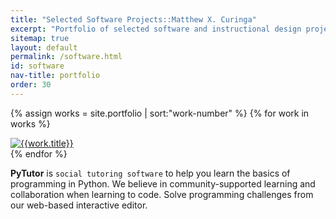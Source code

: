```yaml
---
title: "Selected Software Projects::Matthew X. Curinga"
excerpt: "Portfolio of selected software and instructional design projects."
sitemap: true
layout: default
permalink: /software.html
id: software
nav-title: portfolio
order: 30
---
```


<div class="row" markdown="0">

<div class="col-md-3 col-sm-12">

<div class="container-fluid">
<div class="row bg-dark no-gutters">

{% assign works = site.portfolio | sort:"work-number" %}
{% for work in works %}
<div class="col-6 port-thumb">
	<a href="{{work.url}}">
		<img src="{{work.img}}" alt="{{work.title}}" class="img-fluid">
	</a>
</div>
{% endfor %}

</div> <!-- end thumb row -->
</div> <!-- end thumb container -->

</div> <!-- end col 1 -->

<div class="col-md-9 col-sm-12" markdown="1">

**PyTutor** is `social tutoring software` to help you learn the basics 
of programming in Python. We believe in community-supported learning and collaboration when learning to code. Solve programming challenges from our web-based interactive editor.


</div>



</div>


